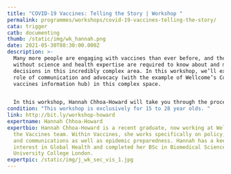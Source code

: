 ```yaml
---
title: "COVID-19 Vaccines: Telling the Story | Workshop "
permalink: programmes/workshops/covid-19-vaccines-telling-the-story/
cata: trigger
catb: documenting
thumb: /static/img/wk_hannah.png
date: 2021-05-30T08:30:00.000Z
description: >-
  Many more people are engaging with vaccines than ever before, and those
  without science and health expertise are required to know about and make
  decisions in this incredibly complex area. In this workshop, we’ll explore the
  role of communication and advocacy (with the example of Wellcome’s Covid-19
  vaccines information hub) in this complex space. 


  In this workshop, Hannah Chhoa-Howard will take you through the process of creating and running a campaign on vaccines, and you will have the opportunity to develop ideas on how you could run communications or advocacy campaigns on Covid-19 in your communities. 
condition: "This workshop is exclusively for 15 to 28 year olds. "
link: http://bit.ly/workshop-howard
expertname: Hannah Chhoa-Howard
expertbio: Hannah Chhoa-Howard is a recent graduate, now working at Wellcome in
  the Vaccines team. Within Vaccines, she works specifically on policy, advocacy
  and communications as well as epidemic preparedness. Hannah has a keen
  interest in Global Health and completed her BSc in Biomedical Sciences at
  University College London.
expertpic: /static/img/j_wk_sec_vis_1.jpg
---
```

